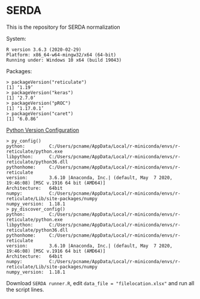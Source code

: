 # SERDA
This is the repository for SERDA normalization


System:
```
R version 3.6.3 (2020-02-29)
Platform: x86_64-w64-mingw32/x64 (64-bit)
Running under: Windows 10 x64 (build 19043)
```


Packages:



```
> packageVersion("reticulate")
[1] ‘1.19’
> packageVersion("keras")
[1] ‘2.7.0’
> packageVersion("pROC")
[1] ‘1.17.0.1’
> packageVersion("caret")
[1] ‘6.0.86’

```

[Python Version Configuration](https://rstudio.github.io/reticulate/index.html)

```
> py_config()
python:         C:/Users/pcname/AppData/Local/r-miniconda/envs/r-reticulate/python.exe
libpython:      C:/Users/pcname/AppData/Local/r-miniconda/envs/r-reticulate/python36.dll
pythonhome:     C:/Users/pcname/AppData/Local/r-miniconda/envs/r-reticulate
version:        3.6.10 |Anaconda, Inc.| (default, May  7 2020, 19:46:08) [MSC v.1916 64 bit (AMD64)]
Architecture:   64bit
numpy:          C:/Users/pcname/AppData/Local/r-miniconda/envs/r-reticulate/Lib/site-packages/numpy
numpy_version:  1.18.1
> py_discover_config()
python:         C:/Users/pcname/AppData/Local/r-miniconda/envs/r-reticulate/python.exe
libpython:      C:/Users/pcname/AppData/Local/r-miniconda/envs/r-reticulate/python36.dll
pythonhome:     C:/Users/pcname/AppData/Local/r-miniconda/envs/r-reticulate
version:        3.6.10 |Anaconda, Inc.| (default, May  7 2020, 19:46:08) [MSC v.1916 64 bit (AMD64)]
Architecture:   64bit
numpy:          C:/Users/pcname/AppData/Local/r-miniconda/envs/r-reticulate/Lib/site-packages/numpy
numpy_version:  1.18.1
```

Download `SERDA runner.R`, edit `data_file = "filelocation.xlsx"` and run all the script lines.
